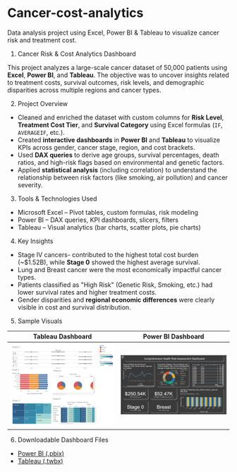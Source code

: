 # Cancer-cost-analytics
Data analysis project using Excel, Power BI & Tableau to visualize cancer risk and treatment cost.

1. Cancer Risk & Cost Analytics Dashboard

This project analyzes a large-scale cancer dataset of 50,000 patients using **Excel**, **Power BI**, and **Tableau**. The objective was to uncover insights related to treatment costs, survival outcomes, risk levels, and demographic disparities across multiple regions and cancer types.

2. Project Overview

- Cleaned and enriched the dataset with custom columns for **Risk Level**, **Treatment Cost Tier**, and **Survival Category** using Excel formulas (`IF`, `AVERAGEIF`, etc.).
- Created **interactive dashboards** in **Power BI** and **Tableau** to visualize KPIs across gender, cancer stage, region, and cost brackets.
- Used **DAX queries** to derive age groups, survival percentages, death ratios, and high-risk flags based on environmental and genetic factors.
- Applied **statistical analysis** (including correlation) to understand the relationship between risk factors (like smoking, air pollution) and cancer severity.

3. Tools & Technologies Used

- Microsoft Excel – Pivot tables, custom formulas, risk modeling
- Power BI – DAX queries, KPI dashboards, slicers, filters
- Tableau – Visual analytics (bar charts, scatter plots, pie charts)


4.  Key Insights

- Stage IV cancers- contributed to the highest total cost burden (~$1.52B), while **Stage 0** showed the highest average survival.
- Lung and Breast cancer were the most economically impactful cancer types.
- Patients classified as "High Risk" (Genetic Risk, Smoking, etc.) had lower survival rates and higher treatment costs.
- Gender disparities and **regional economic differences** were clearly visible in cost and survival distribution.

5. Sample Visuals

| Tableau Dashboard | Power BI Dashboard |
|--------------------|-------------------|
| ![Tableau](tableau-pic.png) | ![Tableau](Powerbi-pic.png) |


6.  Downloadable Dashboard Files

- [Power BI (.pbix)](Cancer-analytics.pbix)
- [Tableau (.twbx)](Cancer-analytics.twbx)




